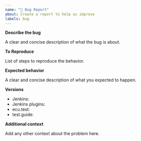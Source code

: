 ```yaml
---
name: "🐛 Bug Report"
about: Create a report to help us improve
labels: bug
---
```


<!--
Never report security issues on GitHub or other public channels (Gitter/Twitter/etc.). Follow the instruction from [Jenkins Security](https://jenkins.io/security/) or use our [tracetronic Support Center](https://support.tracetronic.com).
For reporting issues containing NDA relevant information please also use our [tracetronic Support Center](https://support.tracetronic.com).
-->

**Describe the bug**

A clear and concise description of what the bug is about.

**To Reproduce**

List of steps to reproduce the behavior.

**Expected behavior**

A clear and concise description of what you expected to happen.

**Versions**

- Jenkins:
- Jenkins plugins:
- ecu.test:
- test.guide:

**Additional context**

Add any other context about the problem here.
